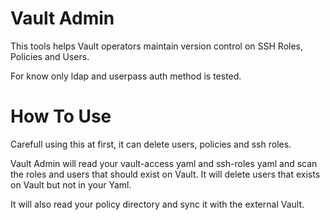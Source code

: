 # Vault Admin

This tools helps Vault operators maintain version control on SSH Roles, Policies and Users.

For know only ldap and userpass auth method is tested.

# How To Use

Carefull using this at first, it can delete users, policies and ssh roles.

Vault Admin will read your vault-access yaml and ssh-roles yaml and scan the roles and users that should exist on Vault. It will delete users that exists on Vault but not in your Yaml. 

It will also read your policy directory and sync it with the external Vault.

